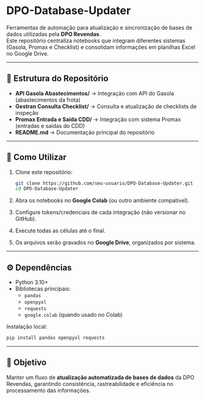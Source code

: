 # DPO-Database-Updater

Ferramentas de automação para atualização e sincronização de bases de dados utilizadas pela **DPO Revendas**.  
Este repositório centraliza notebooks que integram diferentes sistemas (Gasola, Promax e Checklist) e consolidam informações em planilhas Excel no Google Drive.

---

## 📂 Estrutura do Repositório

- **API Gasola Abastecimentos/** → Integração com API do Gasola (abastecimentos da frota)
- **Gestran Consulta Checklist/** → Consulta e atualização de checklists de inspeção
- **Promax Entrada e Saída CDD/** → Integração com sistema Promax (entradas e saídas do CDD)
- **README.md** → Documentação principal do repositório

---

## 🚀 Como Utilizar

1. Clone este repositório:
   ```bash
   git clone https://github.com/seu-usuario/DPO-Database-Updater.git
   cd DPO-Database-Updater
   ```

2. Abra os notebooks no **Google Colab** (ou outro ambiente compatível).

3. Configure tokens/credenciais de cada integração (não versionar no GitHub).

4. Execute todas as células até o final.

5. Os arquivos serão gravados no **Google Drive**, organizados por sistema.

---

## ⚙️ Dependências

- Python 3.10+  
- Bibliotecas principais:
  - `pandas`  
  - `openpyxl`  
  - `requests`  
  - `google.colab` (quando usado no Colab)

Instalação local:
```bash
pip install pandas openpyxl requests
```
---

## 📌 Objetivo

Manter um fluxo de **atualização automatizada de bases de dados** da DPO Revendas, garantindo consistência, rastreabilidade e eficiência no processamento das informações.
